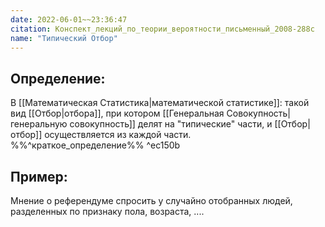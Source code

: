 ```yaml
---
date: 2022-06-01~~23:36:47
citation: Конспект_лекций_по_теории_вероятности_письменный_2008-288с
name: "Типический Отбор"
---
```

## Определение:
В [[Математическая Статистика|математической статистике]]: такой вид [[Отбор|отбора]], при котором [[Генеральная Совокупность|генеральную совокупность]] делят на "типические" части, и [[Отбор|отбор]] осуществляется из каждой части.
%%^краткое_определение%% ^ec150b

## Пример:
Мнение о референдуме спросить у случайно отобранных людей, разделенных по признаку пола, возраста, ....